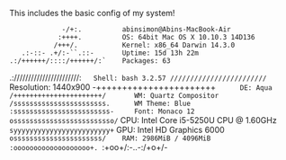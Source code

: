 This includes the basic config of my system!

                 -/+:.          abinsimon@Abins-MacBook-Air
                :++++.          OS: 64bit Mac OS X 10.10.3 14D136
               /+++/.           Kernel: x86_64 Darwin 14.3.0
       .:-::- .+/:-``.::-       Uptime: 15d 13h 22m
    .:/++++++/::::/++++++/:`    Packages: 63
  .:///////////////////////:`   Shell: bash 3.2.57
  ////////////////////////`     Resolution: 1440x900
 -+++++++++++++++++++++++`      DE: Aqua
 /++++++++++++++++++++++/       WM: Quartz Compositor
 /sssssssssssssssssssssss.      WM Theme: Blue
 :ssssssssssssssssssssssss-     Font: Monaco 12
  osssssssssssssssssssssssso/`  CPU: Intel Core i5-5250U CPU @ 1.60GHz
  `syyyyyyyyyyyyyyyyyyyyyyyy+`  GPU: Intel HD Graphics 6000
   `ossssssssssssssssssssss/    RAM: 2986MiB / 4096MiB
     :ooooooooooooooooooo+.
      `:+oo+/:-..-:/+o+/-
